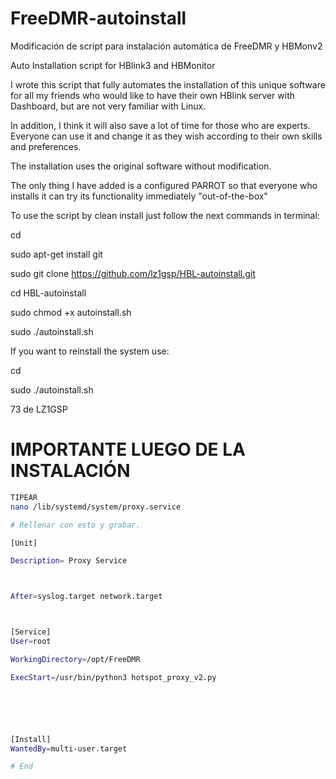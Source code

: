 # FreeDMR-autoinstall

Modificación de script para instalación automática de FreeDMR y HBMonv2


Auto Installation script for HBlink3 and HBMonitor

  I wrote this script that fully automates the installation of this unique software for all my friends 
who would like to have their own HBlink server with Dashboard, but are not very familiar with Linux.

  In addition, I think it will also save a lot of time for those who are experts.
Everyone can use it and change it as they wish according to their own skills and preferences.

The installation uses the original software without modification.

The only thing I have added is a configured PARROT so that everyone who installs it 
can try its functionality immediately "out-of-the-box"

To use the script by clean install just follow the next commands in terminal:

cd

sudo apt-get install git

sudo git clone https://github.com/lz1gsp/HBL-autoinstall.git

cd HBL-autoinstall

sudo chmod +x autoinstall.sh

sudo ./autoinstall.sh

If you want to reinstall the system use:

cd

sudo ./autoinstall.sh

73 de LZ1GSP

# IMPORTANTE LUEGO DE LA INSTALACIÓN

```bash
TIPEAR
nano /lib/systemd/system/proxy.service

# Rellenar con esto y grabar.

[Unit]

Description= Proxy Service 



After=syslog.target network.target



[Service]
User=root

WorkingDirectory=/opt/FreeDMR

ExecStart=/usr/bin/python3 hotspot_proxy_v2.py






[Install]
WantedBy=multi-user.target

# End
```
